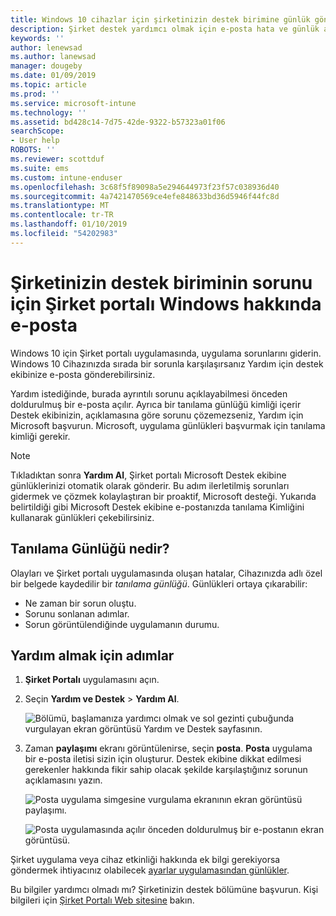 ```yaml
---
title: Windows 10 cihazlar için şirketinizin destek birimine günlük gönderme | Microsoft Docs
description: Şirket destek yardımcı olmak için e-posta hata ve günlük ayrıntıları uygulama sorunlarını düzeltme
keywords: ''
author: lenewsad
ms.author: lanewsad
manager: dougeby
ms.date: 01/09/2019
ms.topic: article
ms.prod: ''
ms.service: microsoft-intune
ms.technology: ''
ms.assetid: bd428c14-7d75-42de-9322-b57323a01f06
searchScope:
- User help
ROBOTS: ''
ms.reviewer: scottduf
ms.suite: ems
ms.custom: intune-enduser
ms.openlocfilehash: 3c68f5f89098a5e294644973f23f57c038936d40
ms.sourcegitcommit: 4a7421470569ce4efe848633bd36d5946f44fc8d
ms.translationtype: MT
ms.contentlocale: tr-TR
ms.lasthandoff: 01/10/2019
ms.locfileid: "54202983"
---
```

# <a name="email-your-company-support-about-problem-from-company-portal-for-windows"></a>Şirketinizin destek biriminin sorunu için Şirket portalı Windows hakkında e-posta

Windows 10 için Şirket portalı uygulamasında, uygulama sorunlarını giderin. Windows 10 Cihazınızda sırada bir sorunla karşılaşırsanız Yardım için destek ekibinize e-posta gönderebilirsiniz. 

Yardım istediğinde, burada ayrıntılı sorunu açıklayabilmesi önceden doldurulmuş bir e-posta açılır. Ayrıca bir tanılama günlüğü kimliği içerir Destek ekibinizin, açıklamasına göre sorunu çözemezseniz, Yardım için Microsoft başvurun. Microsoft, uygulama günlükleri başvurmak için tanılama kimliği gerekir.   


> [!Note]       
> Tıkladıktan sonra **Yardım Al**, Şirket portalı Microsoft Destek ekibine günlüklerinizi otomatik olarak gönderir. Bu adım ilerletilmiş sorunları gidermek ve çözmek kolaylaştıran bir proaktif, Microsoft desteği. Yukarıda belirtildiği gibi Microsoft Destek ekibine e-postanızda tanılama Kimliğini kullanarak günlükleri çekebilirsiniz.  

## <a name="what-is-a-diagnostic-log"></a>Tanılama Günlüğü nedir?

Olayları ve Şirket portalı uygulamasında oluşan hatalar, Cihazınızda adlı özel bir belgede kaydedilir bir _tanılama günlüğü_. Günlükleri ortaya çıkarabilir:  
* Ne zaman bir sorun oluştu.  
* Sorunu sonlanan adımlar.  
* Sorun görüntülendiğinde uygulamanın durumu.   

## <a name="steps-to-get-help"></a>Yardım almak için adımlar  

1. **Şirket Portalı** uygulamasını açın.
2. Seçin **Yardım ve Destek** > **Yardım Al**.  

   ![Bölümü, başlamanıza yardımcı olmak ve sol gezinti çubuğunda vurgulayan ekran görüntüsü Yardım ve Destek sayfasının.](./media/1812_UCP_Help_Support_Get_Help_Logs.png)    

3. Zaman **paylaşımı** ekranı görüntülenirse, seçin **posta**. **Posta** uygulama bir e-posta iletisi sizin için oluşturur. Destek ekibine dikkat edilmesi gerekenler hakkında fikir sahip olacak şekilde karşılaştığınız sorunun açıklamasını yazın.  

   ![Posta uygulama simgesine vurgulama ekranının ekran görüntüsü paylaşımı.](./media/1811_Mail_Logs_Windows_CPapp.png)  


   ![Posta uygulamasında açılır önceden doldurulmuş bir e-postanın ekran görüntüsü.](./media/1811_Get_Help_Email_Windows_CPapp.png)  

Şirket uygulama veya cihaz etkinliği hakkında ek bilgi gerekiyorsa göndermek ihtiyacınız olabilecek [ayarlar uygulamasından günlükler](send-logs-to-your-it-admin-settings-windows.md).  

Bu bilgiler yardımcı olmadı mı? Şirketinizin destek bölümüne başvurun. Kişi bilgileri için [Şirket Portalı Web sitesine](https://go.microsoft.com/fwlink/?linkid=2010980) bakın.  
